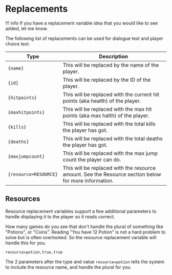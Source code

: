 # Replacements

!!! info
	If you have a replacement variable idea that you would like to see added, let me know.

The following list of replacements can be used for dialogue text and player choice text.

| Type | Description |
| ------------- | ----------- |
| `{name}` | This will be replaced by the name of the player. |
| `{id}` | This will be replaced by the ID of the player. |
| `{hitpoints}` | This will be replaced with the current hit points (aka health) of the player. |
| `{maxhitpoints}` | This will be replaced with the max hit points (aka max halth) of the player. |
| `{kills}` | This will be replaced with the total kills the player has got. |
| `{deaths}` | This will be replaced with the total deaths the player has got. |
| `{maxjumpcount}` | This will be replaced with the max jump count the player can do. |
| `{resource=RESOURCE}` | This will be replaced with the resource amount. See the Resource section below for more information. |

## Resources

Resource replacement variables support a few additional parameters to handle displaying it to the player so it reads correct.

How many games do you see that don't handle the plural of something like "Potions", or "Coins". Reading "You have 12 Potion" is not a hard problem to solve but is often overlooked. So the resource replacement variable will handle this for you.

`resource=potion,true,true`

The 2 parameters after the type and value `resource=potion` tells the system to include the resource name, and handle the plural for you.
